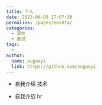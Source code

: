 ```yaml
---
title: 个人
date: 2023-06-09 17:07:38
permalink: /pages/eea8fa/
categories:
  - 其他
  - 面试
tags:
  - 
author: 
  name: xugaoyi
  link: https://github.com/xugaoyi
---
```


- 自我介绍 技术


- 自我介绍 hr

